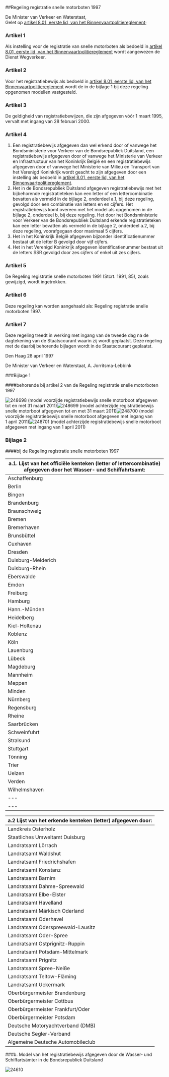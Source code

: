 <meta http-equiv='Content-Type' content='text/html; charset=utf-8' />

##Regeling registratie snelle motorboten 1997 

De Minister van Verkeer en Waterstaat,  
Gelet op [artikel 8.01, eerste lid, van het Binnenvaartpolitiereglement](../../../../../../../KB/binnenvaartpolitiereglement/BWBR0003628/README.md); 

### Artikel  1  

Als instelling voor de registratie van snelle motorboten als bedoeld in [artikel 8.01, eerste lid, van het Binnenvaartpolitiereglement](../../../../../../../KB/binnenvaartpolitiereglement/BWBR0003628/README.md) wordt aangewezen de Dienst Wegverkeer.  

### Artikel  2  

Voor het registratiebewijs als bedoeld in [artikel 8.01, eerste lid, van het Binnenvaartpolitiereglement](../../../../../../../KB/binnenvaartpolitiereglement/BWBR0003628/README.md) wordt de in de bijlage 1 bij deze regeling opgenomen modellen vastgesteld.  

### Artikel  3  

De geldigheid van registratiebewijzen, die zijn afgegeven vóór 1 maart 1995, vervalt met ingang van 28 februari 2000.  

### Artikel  4  

1.   Een registratiebewijs afgegeven dan wel erkend door of vanwege het Bondsministerie voor Verkeer van de Bondsrepubliek Duitsland, een registratiebewijs afgegeven door of vanwege het Ministerie van Verkeer en Infrastructuur van het Koninkrijk België en een registratiebewijs afgegeven door of vanwege het Ministerie van Milieu en Transport van het Verenigd Koninkrijk wordt geacht te zijn afgegeven door een instelling als bedoeld in [artikel 8.01, eerste lid, van het Binnenvaartpolitiereglement](../../../../../../../KB/binnenvaartpolitiereglement/BWBR0003628/README.md).   
2.  Het in de Bondsrepubliek Duitsland afgegeven registratiebewijs met het bijbehorende registratieteken kan een letter of een lettercombinatie bevatten als vermeld in de bijlage 2, onderdeel a.1, bij deze regeling, gevolgd door een combinatie van letters en en cijfers. Het registratiebewijs komt overeen met het model als opgenomen in de bijlage 2, onderdeel b, bij deze regeling. Het door het Bondsministerie voor Verkeer van de Bondsrepubliek Duitsland erkende registratieteken kan een letter bevatten als vermeld in de bijlage 2, onderdeel a.2, bij deze regeling, voorafgegaan door maximaal 5 cijfers.   
3.  Het in het Koninkrijk België afgegeven bijzonder identificatienummer bestaat uit de letter B gevolgd door vijf cijfers.    
4.  Het in het Verenigd Koninkrijk afgegeven identificatienummer bestaat uit de letters SSR gevolgd door zes cijfers of enkel uit zes cijfers.   

### Artikel  5  

De Regeling registratie snelle motorboten 1991 (Stcrt. 1991, 85), zoals gewijzigd, wordt ingetrokken.  

### Artikel  6  

Deze regeling kan worden aangehaald als: Regeling registratie snelle motorboten 1997.  

### Artikel  7  

Deze regeling treedt in werking met ingang van de tweede dag na de dagtekening van de Staatscourant waarin zij wordt geplaatst. 
Deze regeling met de daarbij behorende bijlagen wordt in de Staatscourant geplaatst. 

Den Haag 
28 april 1997    

De 
Minister van Verkeer en Waterstaat, 
A. Jorritsma-Lebbink     

###Bijlage 1 

####behorende bij artikel 2  van de Regeling registratie snelle motorboten 1997

![248698](http://wetten.overheid.nl/Illustration/248698)
(model voorzijde registratiebewijs snelle motorboot afgegeven tot en met 31 maart 2011)![248699](http://wetten.overheid.nl/Illustration/248699)
(model achterzijde registratiebewijs snelle motorboot afgegeven tot en met 31 maart 2011)![248700](http://wetten.overheid.nl/Illustration/248700)
(model voorzijde registratiebewijs snelle motorboot afgegeven met ingang van 1 april 2011)![248701](http://wetten.overheid.nl/Illustration/248701)
(model achterzijde registratiebewijs snelle motorboot afgegeven met ingang van 1 april 2011)

### Bijlage 2 

####bij de Regeling registratie snelle motorboten 1997

| a.1. Lijst van het officiële kenteken (letter of lettercombinatie) afgegeven door het Wasser- und Schiffahrtsamt:  |
|---|
| Aschaffenburg   | AB  |
| Berlin   | B  |
| Bingen   | MZ  |
| Brandenburg   | BRB  |
| Braunschweig   | BS  |
| Bremen   | HB  |
| Bremerhaven   | HBH  |
| Brunsbüttel   | HEI  |
| Cuxhaven   | CUX  |
| Dresden   | DD  |
| Duisburg-Meiderich   | DU  |
| Duisburg-Rhein   | DUR  |
| Eberswalde   | BAR  |
| Emden   | EMD  |
| Freiburg   | FR  |
| Hamburg   | HH  |
| Hann.-Münden   | GÖ  |
| Heidelberg   | HD  |
| Kiel-Holtenau   | KO  |
| Koblenz   | KO  |
| Köln   | K  |
| Lauenburg   | RZ  |
| Lübeck   | HL  |
| Magdeburg   | MD  |
| Mannheim   | MA  |
| Meppen   | EL  |
| Minden   | MI  |
| Nürnberg   | N  |
| Regensburg   | R  |
| Rheine   | ST  |
| Saarbrücken   | SB  |
| Schweinfuhrt   | SW  |
| Stralsund   | HST  |
| Stuttgart   | S  |
| Tönning   | NF  |
| Trier   | TR  |
| Uelzen   | UE  |
| Verden   | VER  |
| Wilhelmshaven   | WHV   |
| --- | --- |
| --- | --- |

| a.2 Lijst van het erkende kenteken (letter) afgegeven door:  |
|---|
| Landkreis Osterholz   | OHZ  |
| Staatliches Umweltamt Duisburg   | Rhr  |
| Landratsamt Lörrach   | LÖ  |
| Landratsamt Waldshut   | WT  |
| Landratsamt Friedrichshafen   | FN  |
| Landratsamt Konstanz   | KN  |
| Landratsamt Barnim   | BAR  |
| Landratsamt Dahme-Spreewald   | LDS  |
| Landratsamt Elbe-Elster   | EE  |
| Landratsamt Havelland   | HVL  |
| Landratsamt Märkisch Oderland   | MOL  |
| Landratsamt Oderhavel   | OHV  |
| Landratsamt Oderspreewald-Lausitz   | OSL  |
| Landratsamt Oder-Spree   | LOS  |
| Landratsamt Ostprignitz-Ruppin   | OPR  |
| Landratsamt Potsdam-Mittelmark   | PM  |
| Landratsamt Prignitz   | PR  |
| Landratsamt Spree-Neiße   | SPN  |
| Landratsamt Teltow-Fläming   | TF  |
| Landratsamt Uckermark   | UM  |
| Oberbürgermeister Brandenburg   | BRB  |
| Oberbürgermeister Cottbus   | CB  |
| Oberbürgermeister Frankfurt/Oder   | FF  |
| Oberbürgermeister Potsdam   | P  |
| Deutsche Motoryachtverband (DMB)   | M  |
| Deutsche Segler-Verband   | S  |
| Algemeine Deutsche Automobileclub   | A  |

###b. Model van het registratiebewijs afgegeven door de Wasser- und Schiffartsämter in de Bondsrepubliek Duitsland

![24610](http://wetten.overheid.nl/Illustration/24610)

